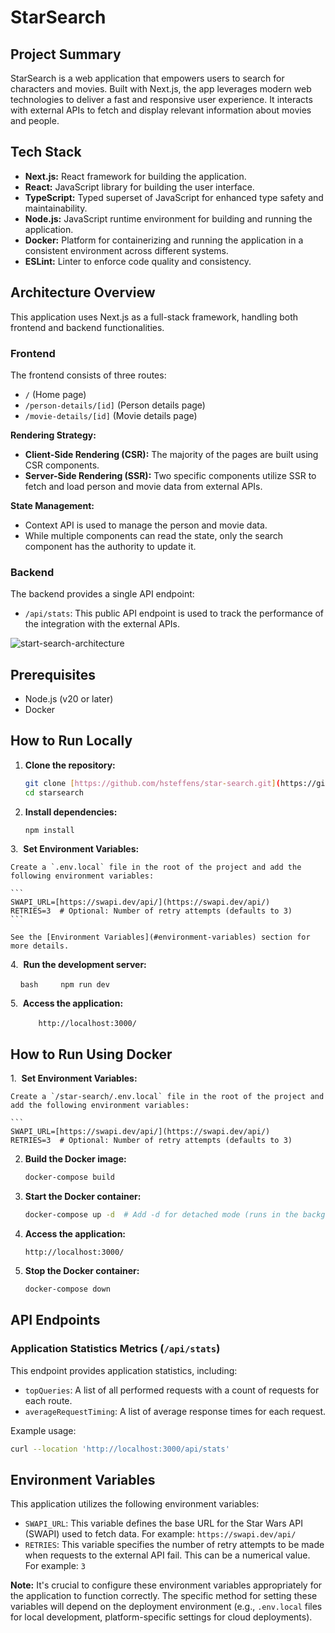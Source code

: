 # StarSearch

## Project Summary

StarSearch is a web application that empowers users to search for characters and movies. Built with Next.js, the app leverages modern web technologies to deliver a fast and responsive user experience.  It interacts with external APIs to fetch and display relevant information about movies and people.

## Tech Stack

*   **Next.js:** React framework for building the application.
*   **React:** JavaScript library for building the user interface.
*   **TypeScript:** Typed superset of JavaScript for enhanced type safety and maintainability.
*   **Node.js:** JavaScript runtime environment for building and running the application.
*   **Docker:** Platform for containerizing and running the application in a consistent environment across different systems.
*   **ESLint:** Linter to enforce code quality and consistency.

## Architecture Overview

This application uses Next.js as a full-stack framework, handling both frontend and backend functionalities.

### Frontend

The frontend consists of three routes:

*   `/` (Home page)
*   `/person-details/[id]` (Person details page)
*   `/movie-details/[id]` (Movie details page)

**Rendering Strategy:**

*   **Client-Side Rendering (CSR):**  The majority of the pages are built using CSR components.
*   **Server-Side Rendering (SSR):** Two specific components utilize SSR to fetch and load person and movie data from external APIs.

**State Management:**

*   Context API is used to manage the person and movie data.
*   While multiple components can read the state, only the search component has the authority to update it.

### Backend

The backend provides a single API endpoint:

*   `/api/stats`: This public API endpoint is used to track the performance of the integration with the external APIs.

![start-search-architecture](https://github.com/user-attachments/assets/86874cef-0016-4c3a-9e36-b97b278e9bb3)


## Prerequisites

*   Node.js (v20 or later)
*   Docker

## How to Run Locally

1.  **Clone the repository:**

    ```bash
    git clone [https://github.com/hsteffens/star-search.git](https://github.com/hsteffens/star-search.git)
    cd starsearch
    ```

2.  **Install dependencies:**

    ```bash
    npm install
    ```

3.  **Set Environment Variables:**

    Create a `.env.local` file in the root of the project and add the following environment variables:

    ```
    SWAPI_URL=[https://swapi.dev/api/](https://swapi.dev/api/)
    RETRIES=3  # Optional: Number of retry attempts (defaults to 3)
    ```

    See the [Environment Variables](#environment-variables) section for more details.

4.  **Run the development server:**

    ```bash
    npm run dev
    ```

5.  **Access the application:**

    ```
    http://localhost:3000/
    ```
## How to Run Using Docker

1.  **Set Environment Variables:**

    Create a `/star-search/.env.local` file in the root of the project and add the following environment variables:

    ```
    SWAPI_URL=[https://swapi.dev/api/](https://swapi.dev/api/)
    RETRIES=3  # Optional: Number of retry attempts (defaults to 3)

2.  **Build the Docker image:**

    ```bash
    docker-compose build
    ```

3.  **Start the Docker container:**

    ```bash
    docker-compose up -d  # Add -d for detached mode (runs in the background)
    ```

3.  **Access the application:**

    ```
    http://localhost:3000/
    ```
4.  **Stop the Docker container:**

    ```bash
    docker-compose down
    ```


## API Endpoints

### Application Statistics Metrics (`/api/stats`)

This endpoint provides application statistics, including:

*   `topQueries`: A list of all performed requests with a count of requests for each route.
*   `averageRequestTiming`: A list of average response times for each request.

Example usage:

```bash
curl --location 'http://localhost:3000/api/stats'
```

## Environment Variables

This application utilizes the following environment variables:

*   `SWAPI_URL`: This variable defines the base URL for the Star Wars API (SWAPI) used to fetch data.  For example: `https://swapi.dev/api/`
*   `RETRIES`: This variable specifies the number of retry attempts to be made when requests to the external API fail.  This can be a numerical value. For example: `3`

**Note:**  It's crucial to configure these environment variables appropriately for the application to function correctly.  The specific method for setting these variables will depend on the deployment environment (e.g., `.env.local` files for local development, platform-specific settings for cloud deployments).
